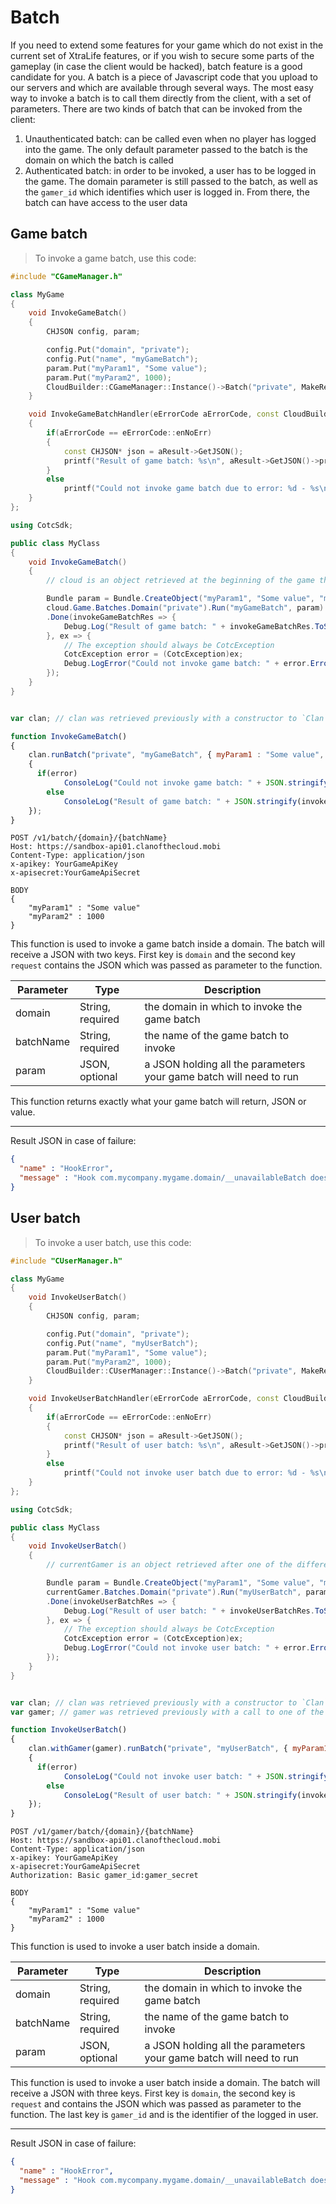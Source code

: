 # Batch

If you need to extend some features for your game which do not exist in the current set of XtraLife features, or if you wish
to secure some parts of the gameplay (in case the client would be hacked), batch feature is a good candidate for you. A batch
is a piece of Javascript code that you upload to our servers and which are available through several ways. The most easy way
to invoke a batch is to call them directly from the client, with a set of parameters.
There are two kinds of batch that can be invoked from the client:

1. Unauthenticated batch: can be called even when no player has logged into the game. The only default parameter passed to the
batch is the domain on which the batch is called
2. Authenticated batch: in order to be invoked, a user has to be logged in the game. The domain parameter is still passed to the
batch, as well as the `gamer_id` which identifies which user is logged in. From there, the batch can have access to the user data

## Game batch

> To invoke a game batch, use this code:

```cpp
#include "CGameManager.h"

class MyGame
{
    void InvokeGameBatch()
    {
        CHJSON config, param;

        config.Put("domain", "private");
        config.Put("name", "myGameBatch");
        param.Put("myParam1", "Some value");
        param.Put("myParam2", 1000);
        CloudBuilder::CGameManager::Instance()->Batch("private", MakeResultHandler(this, &MyGame::InvokeGameBatchHandler);
    }

    void InvokeGameBatchHandler(eErrorCode aErrorCode, const CloudBuilder::CCloudResult *aResult)
    {
        if(aErrorCode == eErrorCode::enNoErr)
        {
            const CHJSON* json = aResult->GetJSON();
            printf("Result of game batch: %s\n", aResult->GetJSON()->print_formatted().c_str());
        }
        else
            printf("Could not invoke game batch due to error: %d - %s\n", aErrorCode, aResult->GetErrorString());
    }
};
```

```cs
using CotcSdk;

public class MyClass
{
    void InvokeGameBatch()
    {
        // cloud is an object retrieved at the beginning of the game through the CotcGameObject object.

        Bundle param = Bundle.CreateObject("myParam1", "Some value", "myParam2", 1000);
        cloud.Game.Batches.Domain("private").Run("myGameBatch", param)
        .Done(invokeGameBatchRes => {
            Debug.Log("Result of game batch: " + invokeGameBatchRes.ToString());
		}, ex => {
            // The exception should always be CotcException
            CotcException error = (CotcException)ex;
            Debug.LogError("Could not invoke game batch: " + error.ErrorCode + " (" + error.ErrorInformation + ")");
        });
    }
}
```

```objectivec
```

```javascript
var clan; // clan was retrieved previously with a constructor to `Clan`

function InvokeGameBatch()
{
    clan.runBatch("private", "myGameBatch", { myParam1 : "Some value", myParam2 : 1000 }, function(error, invokeGameBatchRes)
    {
      if(error)
		    ConsoleLog("Could not invoke game batch: " + JSON.stringify(error));
	    else
		    ConsoleLog("Result of game batch: " + JSON.stringify(invokeGameBatchRes));
    });
}
```

```http
POST /v1/batch/{domain}/{batchName}
Host: https://sandbox-api01.clanofthecloud.mobi
Content-Type: application/json
x-apikey: YourGameApiKey
x-apisecret:YourGameApiSecret

BODY
{
    "myParam1" : "Some value"
    "myParam2" : 1000
}
```

This function is used to invoke a game batch inside a domain. The batch will receive a JSON with two keys. First
key is `domain` and the second key `request` contains the JSON which was passed as parameter to the function.

Parameter | Type | Description
--------- | ---- | -----------
domain | String, required | the domain in which to invoke the game batch
batchName | String, required | the name of the game batch to invoke
param | JSON, optional | a JSON holding all the parameters your game batch will need to run

This function returns exactly what your game batch will return, JSON or value.

---

<aside class="warning">
Result JSON in case of failure:
</aside>

```json
{
  "name" : "HookError",
  "message" : "Hook com.mycompany.mygame.domain/__unavailableBatch does not exist",
}
```

## User batch

> To invoke a user batch, use this code:

```cpp
#include "CUserManager.h"

class MyGame
{
    void InvokeUserBatch()
    {
        CHJSON config, param;

        config.Put("domain", "private");
        config.Put("name", "myUserBatch");
        param.Put("myParam1", "Some value");
        param.Put("myParam2", 1000);
        CloudBuilder::CUserManager::Instance()->Batch("private", MakeResultHandler(this, &MyGame::InvokeUserBatchHandler);
    }

    void InvokeUserBatchHandler(eErrorCode aErrorCode, const CloudBuilder::CCloudResult *aResult)
    {
        if(aErrorCode == eErrorCode::enNoErr)
        {
            const CHJSON* json = aResult->GetJSON();
            printf("Result of user batch: %s\n", aResult->GetJSON()->print_formatted().c_str());
        }
        else
            printf("Could not invoke user batch due to error: %d - %s\n", aErrorCode, aResult->GetErrorString());
    }
};
```

```cs
using CotcSdk;

public class MyClass
{
    void InvokeUserBatch()
    {
        // currentGamer is an object retrieved after one of the different Login functions.

        Bundle param = Bundle.CreateObject("myParam1", "Some value", "myParam2", 1000);
        currentGamer.Batches.Domain("private").Run("myUserBatch", param)
        .Done(invokeUserBatchRes => {
            Debug.Log("Result of user batch: " + invokeUserBatchRes.ToString());
		}, ex => {
            // The exception should always be CotcException
            CotcException error = (CotcException)ex;
            Debug.LogError("Could not invoke user batch: " + error.ErrorCode + " (" + error.ErrorInformation + ")");
        });
    }
}
```

```objectivec
```

```javascript
var clan; // clan was retrieved previously with a constructor to `Clan`
var gamer; // gamer was retrieved previously with a call to one of the Login methods from `Clan`

function InvokeUserBatch()
{
    clan.withGamer(gamer).runBatch("private", "myUserBatch", { myParam1 : "Some value", myParam2 : 1000 }, function(error, invokeUserBatchRes)
    {
      if(error)
		    ConsoleLog("Could not invoke user batch: " + JSON.stringify(error));
	    else
		    ConsoleLog("Result of user batch: " + JSON.stringify(invokeUserBatchRes));
    });
}
```

```http
POST /v1/gamer/batch/{domain}/{batchName}
Host: https://sandbox-api01.clanofthecloud.mobi
Content-Type: application/json
x-apikey: YourGameApiKey
x-apisecret:YourGameApiSecret
Authorization: Basic gamer_id:gamer_secret

BODY
{
    "myParam1" : "Some value"
    "myParam2" : 1000
}
```

This function is used to invoke a user batch inside a domain.

Parameter | Type | Description
--------- | ---- | -----------
domain | String, required | the domain in which to invoke the game batch
batchName | String, required | the name of the game batch to invoke
param | JSON, optional | a JSON holding all the parameters your game batch will need to run

This function is used to invoke a user batch inside a domain. The batch will receive a JSON with three keys. First
key is `domain`, the second key is `request` and contains the JSON which was passed as parameter to the function. The
last key is `gamer_id` and is the identifier of the logged in user.

---

<aside class="warning">
Result JSON in case of failure:
</aside>

```json
{
  "name" : "HookError",
  "message" : "Hook com.mycompany.mygame.domain/__unavailableBatch does not exist",
}
```
